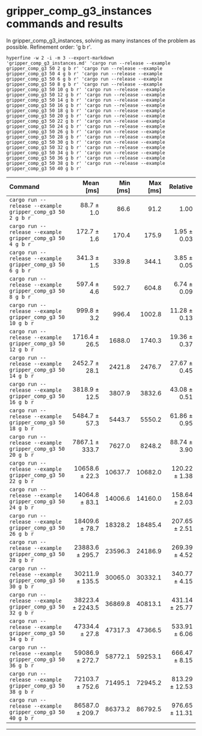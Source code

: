 # gripper_comp_g3_instances commands and results

In gripper_comp_g3_instances, solving as many instances of the problem as possible. Refinement order: 'g b r'.

```
hyperfine -w 2 -i -m 3 --export-markdown 'gripper_comp_g3_instances.md' 'cargo run --release --example gripper_comp_g3 50 2 g b r' 'cargo run --release --example gripper_comp_g3 50 4 g b r' 'cargo run --release --example gripper_comp_g3 50 6 g b r' 'cargo run --release --example gripper_comp_g3 50 8 g b r' 'cargo run --release --example gripper_comp_g3 50 10 g b r' 'cargo run --release --example gripper_comp_g3 50 12 g b r' 'cargo run --release --example gripper_comp_g3 50 14 g b r' 'cargo run --release --example gripper_comp_g3 50 16 g b r' 'cargo run --release --example gripper_comp_g3 50 18 g b r' 'cargo run --release --example gripper_comp_g3 50 20 g b r' 'cargo run --release --example gripper_comp_g3 50 22 g b r' 'cargo run --release --example gripper_comp_g3 50 24 g b r' 'cargo run --release --example gripper_comp_g3 50 26 g b r' 'cargo run --release --example gripper_comp_g3 50 28 g b r' 'cargo run --release --example gripper_comp_g3 50 30 g b r' 'cargo run --release --example gripper_comp_g3 50 32 g b r' 'cargo run --release --example gripper_comp_g3 50 34 g b r' 'cargo run --release --example gripper_comp_g3 50 36 g b r' 'cargo run --release --example gripper_comp_g3 50 38 g b r' 'cargo run --release --example gripper_comp_g3 50 40 g b r'
```

| Command | Mean [ms] | Min [ms] | Max [ms] | Relative |
|:---|---:|---:|---:|---:|
| `cargo run --release --example gripper_comp_g3 50 2 g b r` | 88.7 ± 1.0 | 86.6 | 91.2 | 1.00 |
| `cargo run --release --example gripper_comp_g3 50 4 g b r` | 172.7 ± 1.6 | 170.4 | 175.9 | 1.95 ± 0.03 |
| `cargo run --release --example gripper_comp_g3 50 6 g b r` | 341.3 ± 1.5 | 339.8 | 344.1 | 3.85 ± 0.05 |
| `cargo run --release --example gripper_comp_g3 50 8 g b r` | 597.4 ± 4.6 | 592.7 | 604.8 | 6.74 ± 0.09 |
| `cargo run --release --example gripper_comp_g3 50 10 g b r` | 999.8 ± 3.2 | 996.4 | 1002.8 | 11.28 ± 0.13 |
| `cargo run --release --example gripper_comp_g3 50 12 g b r` | 1716.4 ± 26.5 | 1688.0 | 1740.3 | 19.36 ± 0.37 |
| `cargo run --release --example gripper_comp_g3 50 14 g b r` | 2452.7 ± 28.1 | 2421.8 | 2476.7 | 27.67 ± 0.45 |
| `cargo run --release --example gripper_comp_g3 50 16 g b r` | 3818.9 ± 12.5 | 3807.9 | 3832.6 | 43.08 ± 0.51 |
| `cargo run --release --example gripper_comp_g3 50 18 g b r` | 5484.7 ± 57.3 | 5443.7 | 5550.2 | 61.86 ± 0.95 |
| `cargo run --release --example gripper_comp_g3 50 20 g b r` | 7867.1 ± 333.7 | 7627.0 | 8248.2 | 88.74 ± 3.90 |
| `cargo run --release --example gripper_comp_g3 50 22 g b r` | 10658.6 ± 22.3 | 10637.7 | 10682.0 | 120.22 ± 1.38 |
| `cargo run --release --example gripper_comp_g3 50 24 g b r` | 14064.8 ± 83.1 | 14006.6 | 14160.0 | 158.64 ± 2.03 |
| `cargo run --release --example gripper_comp_g3 50 26 g b r` | 18409.6 ± 78.7 | 18328.2 | 18485.4 | 207.65 ± 2.51 |
| `cargo run --release --example gripper_comp_g3 50 28 g b r` | 23883.6 ± 295.7 | 23596.3 | 24186.9 | 269.39 ± 4.52 |
| `cargo run --release --example gripper_comp_g3 50 30 g b r` | 30211.9 ± 135.5 | 30065.0 | 30332.1 | 340.77 ± 4.15 |
| `cargo run --release --example gripper_comp_g3 50 32 g b r` | 38223.4 ± 2243.5 | 36869.8 | 40813.1 | 431.14 ± 25.77 |
| `cargo run --release --example gripper_comp_g3 50 34 g b r` | 47334.4 ± 27.8 | 47317.3 | 47366.5 | 533.91 ± 6.06 |
| `cargo run --release --example gripper_comp_g3 50 36 g b r` | 59086.9 ± 272.7 | 58772.1 | 59253.1 | 666.47 ± 8.15 |
| `cargo run --release --example gripper_comp_g3 50 38 g b r` | 72103.7 ± 752.6 | 71495.1 | 72945.2 | 813.29 ± 12.53 |
| `cargo run --release --example gripper_comp_g3 50 40 g b r` | 86587.0 ± 209.7 | 86373.2 | 86792.5 | 976.65 ± 11.31 |

---